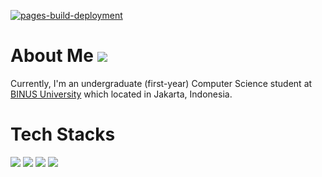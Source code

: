 [![pages-build-deployment](https://github.com/CharCG/portfolio/actions/workflows/pages/pages-build-deployment/badge.svg)](https://github.com/CharCG/portfolio/actions/workflows/pages/pages-build-deployment)

# About Me ![](https://komarev.com/ghpvc/?username=CharCG)
Currently, I'm an undergraduate (first-year) Computer Science student at [BINUS University](https://www.binus.ac.id/) which located in Jakarta, Indonesia.

# Tech Stacks
![](https://img.shields.io/badge/Code-C-A8B9CC?logo=c&logoColor=white)
![](https://img.shields.io/badge/Code-C++-00599C?logo=cplusplus&logoColor=white)
![](https://img.shields.io/badge/Code-JavaScript-F7DF1E?logo=javascript&logoColor=white)
![](https://img.shields.io/badge/Code-Python-3776AB?logo=Python&logoColor=white)